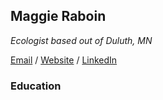 ## Maggie Raboin

*Ecologist based out of Duluth, MN*

[Email](maggie.raboin@gmail.com) / [Website](maggieraboin.com) / [LinkedIn](https://www.linkedin.com/in/maggie-raboin-8b0a6822a/)


### Education



